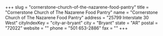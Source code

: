 +++
slug = "cornerstone-church-of-the-nazarene-food-pantry"
title = "Cornerstone Church of The Nazarene Food Pantry"
name = "Cornerstone Church of The Nazarene Food Pantry"
address = "25799 Interstate 30 West"
cityIndexKey = "city-ar-bryant"
city = "Bryant"
state = "AR"
postal = "72022"
website = ""
phone = "501 653-2886"
fax = ""
+++
